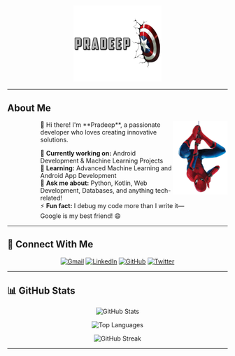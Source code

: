 <div align="center">
<img src="./assets/images/mergedBanner.png" alt="Pradeep" width="40%"/>
</div>

---

## About Me

<div align="center">
<img src="./assets/images/pngwing.com (3).png" width="25%" align="right" />
<div style="width: 70%; text-align: left;">
👋 Hi there! I'm **Pradeep**, a passionate developer who loves creating innovative solutions.

🔭 **Currently working on:** Android Development & Machine Learning Projects  
🌱 **Learning:** Advanced Machine Learning and Android App Development  
💬 **Ask me about:** Python, Kotlin, Web Development, Databases, and anything tech-related!  
⚡ **Fun fact:** I debug my code more than I write it—Google is my best friend! 😄
</div>
</div>

---

## 📱 Connect With Me

<div align="center">

[![Gmail](https://img.shields.io/badge/Gmail-D14836?style=for-the-badge&logo=gmail&logoColor=white)](mailto:pradeep5102g@gmail.com)
[![LinkedIn](https://img.shields.io/badge/LinkedIn-0077B5?style=for-the-badge&logo=linkedin&logoColor=white)](https://linkedin.com/in/pradeep-lal-gowtham-chand-8b2b2a1a2)
[![GitHub](https://img.shields.io/badge/GitHub-100000?style=for-the-badge&logo=github&logoColor=white)](https://github.com/pradeep-CodeZ)
[![Twitter](https://img.shields.io/badge/Twitter-1DA1F2?style=for-the-badge&logo=twitter&logoColor=white)](https://twitter.com/pradeep_codez)

</div>

---

## 📊 GitHub Stats

<div align="center">

![GitHub Stats](https://github-readme-stats.vercel.app/api?username=pradeep-CodeZ&show_icons=true&theme=dark&hide_border=true&count_private=true)

![Top Languages](https://github-readme-stats.vercel.app/api/top-langs/?username=pradeep-CodeZ&layout=compact&theme=dark&hide_border=true)

![GitHub Streak](https://github-readme-streak-stats.herokuapp.com/?user=pradeep-CodeZ&theme=dark&hide_border=true)

</div>

--- 